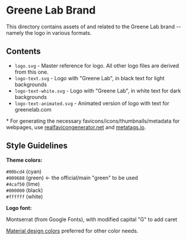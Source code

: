 # Greene Lab Brand

This directory contains assets of and related to the Greene Lab brand -- namely the logo in various formats.

## Contents

- `logo.svg` - Master reference for logo.
  All other logo files are derived from this one.
- `logo-text.svg` - Logo with "Greene Lab", in black text for light backgrounds
- `logo-text-white.svg` - Logo with "Greene Lab", in white text for dark backgrounds
- `logo-text-animated.svg` - Animated version of logo with text for greenelab.com

\* For generating the necessary favicons/icons/thumbnails/metadata for webpages, use [realfavicongenerator.net](https://realfavicongenerator.net/) and [metatags.io](https://metatags.io/).

## Style Guidelines

**Theme colors:**

`#00bcd4` (cyan)  
`#009688` (green) ← the official/main "green" to be used  
`#4caf50` (lime)  
`#000000` (black)  
`#ffffff` (white)  

**Logo font:**

Montserrat (from Google Fonts), with modified capital "G" to add caret

[Material design colors](https://www.materialpalette.com/colors) preferred for other color needs.
